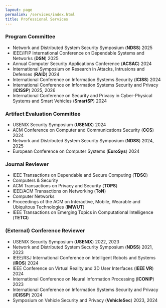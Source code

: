 ```yaml
---
layout: page
permalink: /services/index.html
title: Professional Services
---
```


### Program Committee
- Network and Distributed System Security Symposium (**NDSS**) 2025
- IEEE/IFIP International Conference on Dependable Systems and Networks (**DSN**) 2025
- Annual Computer Security Applications Conference (**ACSAC**) 2024
- International Symposium on Research in Attacks, Intrusions and Defenses (**RAID**) 2024
- International Conference on Information Systems Security (**ICISS**) 2024
- International Conference on Information Systems Security and Privacy (**ICISSP**) 2025, 2026
- International Conference on Security and Privacy in Cyber-Physical Systems and Smart Vehicles (**SmartSP**) 2024

### Artifact Evaluation Committee
- USENIX Security Symposium (**USENIX**) 2024
- ACM Conference on Computer and Communications Security (**CCS**) 2024
- Network and Distributed System Security Symposium (**NDSS**) 2024, 2025
- European Conference on Computer Systems (**EuroSys**) 2024

### Journal Reviewer
- IEEE Transactions on Dependable and Secure Computing (**TDSC**)
- Computers & Security
- ACM Transactions on Privacy and Security (**TOPS**)
- IEEE/ACM Transactions on Networking (**ToN**)
- Computer Networks
- Proceedings of the ACM on Interactive, Mobile, Wearable and Ubiquitous Technologies (**IMWUT**)
- IEEE Transactions on Emerging Topics in Computational Intelligence (**TETCI**)

### (External) Conference Reviewer
- USENIX Security Symposium (**USENIX**) 2022, 2023
- Network and Distributed System Security Symposium (**NDSS**) 2021, 2023
- IEEE/RSJ International Conference on Intelligent Robots and Systems (**IROS**) 2024
- IEEE Conference on Virtual Reality and 3D User Interfaces (**IEEE VR**) 2024
- International Conference on Neural Information Processing (**ICONIP**) 2023
- International Conference on Information Systems Security and Privacy (**ICISSP**) 2024
- Symposium on Vehicle Security and Privacy (**VehicleSec**) 2023, 2024
